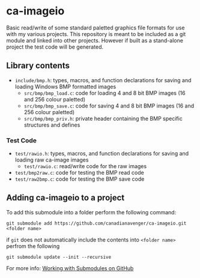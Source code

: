 # ca-imageio
Basic read/write of some standard paletted graphics file formats for use with my various projects. This repository is meant to be included as a git module and linked into other projects. However if built as a stand-alone project the test code will be generated.

## Library contents
- `include/bmp.h`: types, macros, and function declarations for saving and loading Windows BMP formatted images
  - `src/bmp/bmp_load.c`:  code for loading 4 and 8 bit BMP images (16 and 256 colour paletted)
  - `src/bmp/bmp_save.c`: code for saving 4 and 8 bit BMP images (16 and 256 colour paletted)
  - `src/bmp/bmp_priv.h`: private header containing the BMP specific structures and defines

### Test Code
- `test/rawio.h`: types, macros, and function declarations for saving and loading raw ca-image images
  - `test/rawio.c`: read/write code for the raw images
- `test/bmp2raw.c`: code for testing the BMP read code
- `test/raw2bmp.c`: code for testing the BMP save code

## Adding ca-imageio to a project
To add this submodule into a folder perform the following command:

`git submodule add https://github.com/canadianavenger/ca-imageio.git <folder name>`

if `git` does not automatically include the contents into `<folder name>` perfrom the following

`git submodule update --init --recursive`

For more info: [Working with Submodules on GitHub](https://github.blog/open-source/git/working-with-submodules/)


